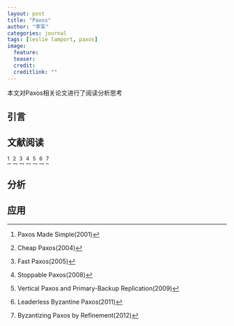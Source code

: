 ```yaml
---
layout: post
title: "Paxos"
author: "李军"
categories: journal
tags: [leslie lamport, paxos]
image:
  feature: 
  teaser: 
  credit: 
  creditlink: ""
---
```


本文对Paxos相关论文进行了阅读分析思考
## 引言

## 文献阅读
[^1], [^2], [^3], [^4], [^5], [^6], [^7]

## 分析

## 应用

[^1]: Paxos Made Simple(2001)
[^2]: Cheap Paxos(2004)
[^3]: Fast Paxos(2005)
[^4]: Stoppable Paxos(2008)
[^5]: Vertical Paxos and Primary-Backup Replication(2009)
[^6]: Leaderless Byzantine Paxos(2011)
[^7]: Byzantizing Paxos by Refinement(2012)